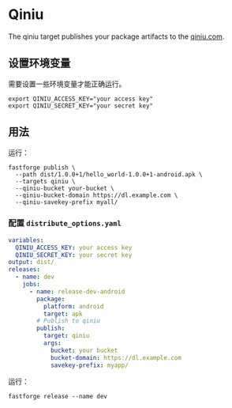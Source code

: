 # Qiniu

The qiniu target publishes your package artifacts to the [qiniu.com](https://qiniu.com).

## 设置环境变量

需要设置一些环境变量才能正确运行。

```
export QINIU_ACCESS_KEY="your access key"
export QINIU_SECRET_KEY="your secret key"
```

## 用法

运行：

```
fastforge publish \
  --path dist/1.0.0+1/hello_world-1.0.0+1-android.apk \
  --targets qiniu \
  --qiniu-bucket your-bucket \
  --qiniu-bucket-domain https://dl.example.com \
  --qiniu-savekey-prefix myall/
```

### 配置 `distribute_options.yaml`

```yaml
variables:
  QINIU_ACCESS_KEY: your access key
  QINIU_SECRET_KEY: your secret key
output: dist/
releases:
  - name: dev
    jobs:
      - name: release-dev-android
        package:
          platform: android
          target: apk
        # Publish to qiniu
        publish:
          target: qiniu
          args:
            bucket: your bucket
            bucket-domain: https://dl.example.com
            savekey-prefix: myapp/
```

运行：

```
fastforge release --name dev
```
